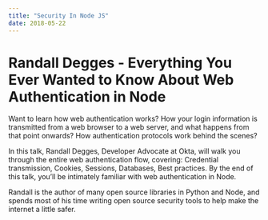 ```yaml
---
title: "Security In Node JS"
date: 2018-05-22
---
```


# Randall Degges - Everything You Ever Wanted to Know About Web Authentication in Node

Want to learn how web authentication works? How your login information is transmitted from a web browser to a web server, and what happens from that point onwards? How authentication protocols work behind the scenes?

In this talk, Randall Degges, Developer Advocate at Okta, will walk you through the entire web authentication flow, covering: Credential transmission, Cookies, Sessions, Databases, Best practices. By the end of this talk, you’ll be intimately familiar with web authentication in Node.

Randall is the author of many open source libraries in Python and Node, and spends most of his time writing open source security tools to help make the internet a little safer.
